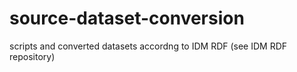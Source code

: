 # source-dataset-conversion
scripts and converted datasets accordng to IDM RDF (see IDM RDF repository)
